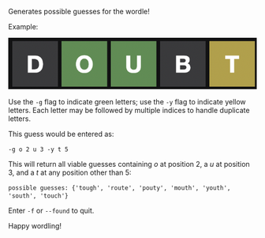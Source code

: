 Generates possible guesses for the wordle!

Example:

![alt text](example_guess.png?raw=true)

Use the `-g` flag to indicate green letters; use the `-y` flag to indicate yellow letters.
Each letter may be followed by multiple indices to handle duplicate letters.

This guess would be entered as:

	-g o 2 u 3 -y t 5

This will return all viable guesses containing *o* at position 2, a *u* at position 3, and a *t* at any position other than 5:

	possible guesses: {'tough', 'route', 'pouty', 'mouth', 'youth', 'south', 'touch'}

Enter `-f` or `--found` to quit.

Happy wordling!
